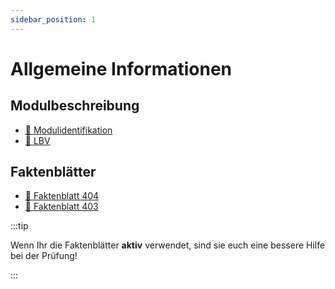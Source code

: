 ```yaml
---
sidebar_position: 1
---
```


# Allgemeine Informationen

## Modulbeschreibung

- [:paperclip: Modulidentifikation](https://drive.google.com/file/d/13RcyouuSxTd6UZUCP-Y9UcmyGdlPiZGQ/view)
- [:paperclip: LBV](https://drive.google.com/file/d/136Q5njndm681KO-w4Vzn0oGNA5VazImF/view)

## Faktenblätter

- [:paperclip: Faktenblatt 404](https://drive.google.com/file/d/131h3iXmzMGexMoQLhKLrC9qWRO1LgXd3/view)
- [:paperclip: Faktenblatt 403](https://drive.google.com/file/d/1318FFx6ZBkpmmFzr9xrpZc2zrfEvmjz5/view)

:::tip

Wenn Ihr die Faktenblätter **aktiv** verwendet, sind sie euch eine bessere Hilfe
bei der Prüfung!

:::
